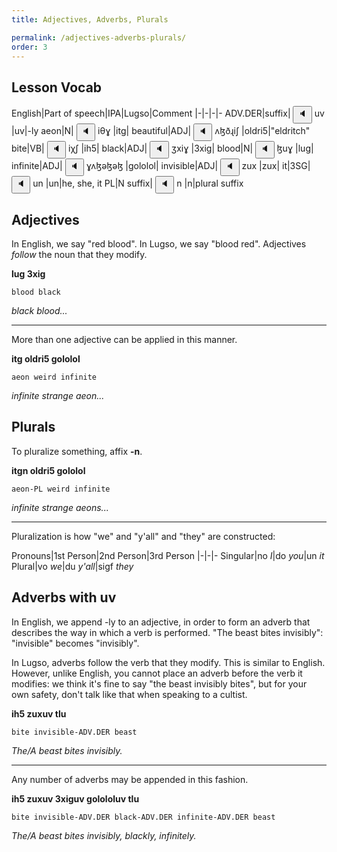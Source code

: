 ```yaml
---
title: Adjectives, Adverbs, Plurals

permalink: /adjectives-adverbs-plurals/
order: 3
---
```


## Lesson Vocab

English|Part of speech|IPA|Lugso|Comment
|-|-|-|-
ADV.DER|suffix|<span class='spoken'> <button class='speak' type='button' data-ipa='uv'>🔈</button> <span class='ipa'>uv</span> </span>|uv|-ly
aeon|N|<span class='spoken'> <button class='speak' type='button' data-ipa='iθɣ'>🔈</button> <span class='ipa'>iθɣ</span> </span>|itg|
beautiful|ADJ|<span class='spoken'> <button class='speak' type='button' data-ipa='ʌɮðɻiʃ'>🔈</button> <span class='ipa'>ʌɮðɻiʃ</span> </span>|oldri5|"eldritch"
bite|VB|<span class='spoken'> <button class='speak' type='button' data-ipa='iχʃ'>🔈</button> <span class='ipa'>iχʃ</span> </span>|ih5|
black|ADJ|<span class='spoken'> <button class='speak' type='button' data-ipa='ʒxiɣ'>🔈</button> <span class='ipa'>ʒxiɣ</span> </span>|3xig|
blood|N|<span class='spoken'> <button class='speak' type='button' data-ipa='ɮuɣ'>🔈</button> <span class='ipa'>ɮuɣ</span> </span>|lug|
infinite|ADJ|<span class='spoken'> <button class='speak' type='button' data-ipa='ɣʌɮəɮəɮ'>🔈</button> <span class='ipa'>ɣʌɮəɮəɮ</span> </span>|gololol|
invisible|ADJ|<span class='spoken'> <button class='speak' type='button' data-ipa='zux'>🔈</button> <span class='ipa'>zux</span> </span>|zux|
it|3SG|<span class='spoken'> <button class='speak' type='button' data-ipa='un'>🔈</button> <span class='ipa'>un</span> </span>|un|he, she, it
PL|N suffix|<span class='spoken'> <button class='speak' type='button' data-ipa='n'>🔈</button> <span class='ipa'>n</span> </span>|n|plural suffix

## Adjectives

In English, we say "red blood". In Lugso, we say "blood red". Adjectives _follow_ the noun that they modify.

**lug 3xig**

`blood black`

_black blood..._

---

More than one adjective can be applied in this manner.

**itg oldri5 gololol**

`aeon weird infinite`

_infinite strange aeon..._

## Plurals

To pluralize something, affix **-n**.

**itgn oldri5 gololol**

`aeon-PL weird infinite`

_infinite strange aeons..._

---

Pluralization is how "we" and "y'all" and "they" are constructed:

Pronouns|1st Person|2nd Person|3rd Person
|-|-|-
Singular|no _I_|do _you_|un _it_
Plural|vo _we_|du _y'all_|sigf _they_

## Adverbs with uv

In English, we append -ly to an adjective, in order to form an adverb that describes the way in which a verb is performed. "The beast bites invisibly": "invisible" becomes "invisibly".

In Lugso, adverbs follow the verb that they modify. This is similar to English. However, unlike English, you cannot place an adverb before the verb it modifies: we think it's fine to say "the beast invisibly bites", but for your own safety, don't talk like that when speaking to a cultist.

**ih5 zuxuv tlu**

`bite invisible-ADV.DER beast`

_The/A beast bites invisibly._

---

Any number of adverbs may be appended in this fashion.

**ih5 zuxuv 3xiguv golololuv tlu**

`bite invisible-ADV.DER black-ADV.DER infinite-ADV.DER beast`

_The/A beast bites invisibly, blackly, infinitely._
